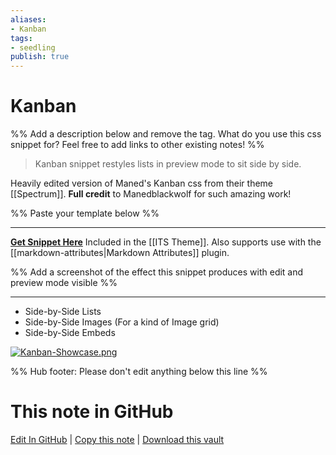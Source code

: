 ```yaml
---
aliases: 
- Kanban
tags:
- seedling
publish: true
---
```


# Kanban

%% Add a description below and remove the tag. What do you use this css snippet for? Feel free to add links to other existing notes! %% 
> Kanban snippet restyles lists in preview mode to sit side by side. 

Heavily edited version of Maned's Kanban css from their theme [[Spectrum]]. **Full credit** to Manedblackwolf for such amazing work!

%% Paste your template below %%

---
[**Get Snippet Here**](https://github.com/SlRvb/Obsidian--ITS-Theme/blob/main/S%20-%20Kanban.css)
Included in the [[ITS Theme]]. Also supports use with the [[markdown-attributes|Markdown Attributes]] plugin.

%% Add a screenshot of the effect this snippet produces with edit and preview mode visible %%

---
- Side-by-Side Lists
- Side-by-Side Images (For a kind of Image grid)
- Side-by-Side Embeds

[![Kanban-Showcase.png](https://raw.githubusercontent.com/SlRvb/Obsidian--ITS-Theme/main/Images/Kanban-Showcase.png)](https://raw.githubusercontent.com/SlRvb/Obsidian--ITS-Theme/main/Images/Kanban-Showcase.png)

%% Hub footer: Please don't edit anything below this line %%

# This note in GitHub

<span class="git-footer">[Edit In GitHub](https://github.dev/obsidian-community/obsidian-hub/blob/main/02%20-%20Community%20Expansions/02.05%20All%20Community%20Expansions/CSS%20Snippets/Kanban%20%28SlRvb%29.md "git-hub-edit-note") | [Copy this note](https://raw.githubusercontent.com/obsidian-community/obsidian-hub/main/02%20-%20Community%20Expansions/02.05%20All%20Community%20Expansions/CSS%20Snippets/Kanban%20%28SlRvb%29.md "git-hub-copy-note") | [Download this vault](https://github.com/obsidian-community/obsidian-hub/archive/refs/heads/main.zip "git-hub-download-vault") </span>
